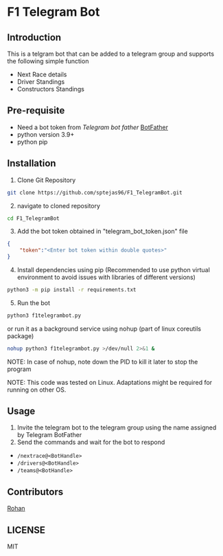 # F1 Telegram Bot

## Introduction
This is a telgram bot that can be added to a telegram group and supports the following simple function
- Next Race details
- Driver Standings
- Constructors Standings

## Pre-requisite
- Need a bot token from _Telegram bot father_ [BotFather](https://core.telegram.org/bots/features#botfather)
- python version 3.9+
- python pip

## Installation
1. Clone Git Repository
```sh
git clone https://github.com/sptejas96/F1_TelegramBot.git
```
2. navigate to cloned repository 
```sh
cd F1_TelegramBot
```
3. Add the bot token obtained in "telegram_bot_token.json" file
```json
{
    "token":"<Enter bot token within double quotes>"
}
```
4. Install dependencies using pip (Recommended to use python virtual environment to avoid issues with libraries of different versions)
```sh
python3 -m pip install -r requirements.txt
```
5. Run the bot 
```sh
python3 f1telegrambot.py
```
or run it as a background service using nohup (part of linux coreutils package)
```sh
nohup python3 f1telegrambot.py >/dev/null 2>&1 &
```
NOTE: In case of nohup, note down the PID to kill it later to stop the program

NOTE: This code was tested on Linux. Adaptations might be required for running on other OS.

## Usage
1. Invite the telegram bot to the telegram group using the name assigned by Telegram BotFather
2. Send the commands and wait for the bot to respond
* ```/nextrace@<BotHandle>```
* ```/drivers@<BotHandle>```
* ```/teams@<BotHandle>```

## Contributors
[Rohan](https://github.com/rohandesai-028)

## LICENSE
MIT